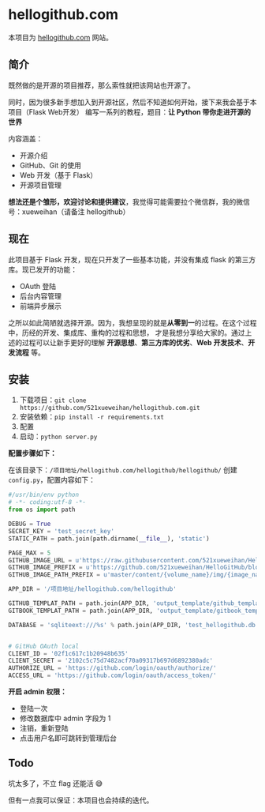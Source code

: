 # hellogithub.com
本项目为 [hellogithub.com](https://hellogithub.com) 网站。

## 简介
既然做的是开源的项目推荐，那么索性就把该网站也开源了。

同时，因为很多新手想加入到开源社区，然后不知道如何开始，接下来我会基于本项目（Flask Web开发）
编写一系列的教程，题目：**让 Python 带你走进开源的世界**

内容涵盖：
- 开源介绍
- GitHub、Git 的使用
- Web 开发（基于 Flask）
- 开源项目管理

**想法还是个雏形，欢迎讨论和提供建议**，我觉得可能需要拉个微信群，我的微信号：xueweihan（请备注 hellogithub）

## 现在
此项目基于 Flask 开发，现在只开发了一些基本功能，并没有集成 flask 的第三方库。现已发开的功能：
- OAuth 登陆
- 后台内容管理
- 前端异步展示

之所以如此简陋就选择开源。因为，我想呈现的就是**从零到一**的过程。在这个过程中，历经的开发、集成库、重构的过程和思想，
才是我想分享给大家的。通过上述的过程可以让新手更好的理解 **开源思想**、**第三方库的优劣**、**Web 开发技术**、**开发流程** 等。

## 安装
1. 下载项目：`git clone https://github.com/521xueweihan/hellogithub.com.git`
2. 安装依赖：`pip install -r requirements.txt`
3. 配置
4. 启动：`python server.py`

**配置步骤如下：**

在该目录下：`/项目地址/hellogithub.com/hellogithub/hellogithub/` 创建 `config.py`，配置内容如下：
```python
#/usr/bin/env python
# -*- coding:utf-8 -*-
from os import path

DEBUG = True
SECRET_KEY = 'test_secret_key'
STATIC_PATH = path.join(path.dirname(__file__), 'static')

PAGE_MAX = 5
GITHUB_IMAGE_URL = u'https://raw.githubusercontent.com/521xueweihan/HelloGitHub/{path}'
GITHUB_IMAGE_PREFIX = u'https://github.com/521xueweihan/HelloGitHub/blob/'
GITHUB_IMAGE_PATH_PREFIX = u'master/content/{volume_name}/img/{image_name}'

APP_DIR = '/项目地址/hellogithub.com/hellogithub'

GITHUB_TEMPLAT_PATH = path.join(APP_DIR, 'output_template/github_template.md')
GITBOOK_TEMPLAT_PATH = path.join(APP_DIR, 'output_template/gitbook_template.md')

DATABASE = 'sqliteext:///%s' % path.join(APP_DIR, 'test_hellogithub.db')


# GitHub OAuth local
CLIENT_ID = '02f1c617c1b20948b635'
CLIENT_SECRET = '2102c5c75d7482acf70a09317b697d6892380adc'
AUTHORIZE_URL = 'https://github.com/login/oauth/authorize/'
ACCESS_URL = 'https://github.com/login/oauth/access_token/'
```

**开启 admin 权限：**
- 登陆一次
- 修改数据库中 admin 字段为 1
- 注销，重新登陆
- 点击用户名即可跳转到管理后台


## Todo
坑太多了，不立 flag 还能活 😅

但有一点我可以保证：本项目也会持续的迭代。
